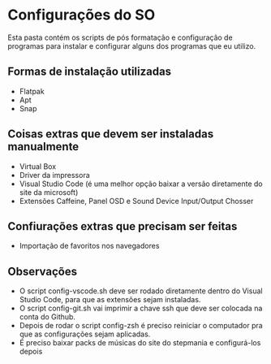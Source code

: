 # Configurações do SO
Esta pasta contém os scripts de pós formatação e configuração de programas para instalar e configurar alguns dos programas que eu utilizo.

## Formas de instalação utilizadas
* Flatpak
* Apt
* Snap

## Coisas extras que devem ser instaladas manualmente
* Virtual Box
* Driver da impressora
* Visual Studio Code (é uma melhor opção baixar a versão diretamente do site da microsoft)
* Extensões Caffeine, Panel OSD e Sound Device Input/Output Chosser

## Confiurações extras que precisam ser feitas
* Importação de favoritos nos navegadores

## Observações
* O script config-vscode.sh deve ser rodado diretamente dentro do Visual Studio Code, para que as extensões sejam instaladas.
* O script config-git.sh vai imprimir a chave ssh que deve ser colocada na conta do Github.
* Depois de rodar o script config-zsh é preciso reiniciar o computador pra que as configurações sejam aplicadas. 
* É preciso baixar packs de músicas do site do stepmania e configurá-los depois